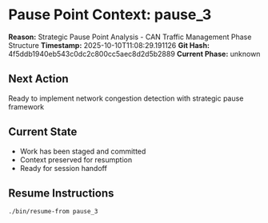 # Pause Point Context: pause_3

**Reason:** Strategic Pause Point Analysis - CAN Traffic Management Phase Structure
**Timestamp:** 2025-10-10T11:08:29.191126
**Git Hash:** 4f5ddb1940eb543c0dc2c800cc5aec8d2d5b2889
**Current Phase:** unknown

## Next Action
Ready to implement network congestion detection with strategic pause framework

## Current State
- Work has been staged and committed
- Context preserved for resumption
- Ready for session handoff

## Resume Instructions
```bash
./bin/resume-from pause_3
```

